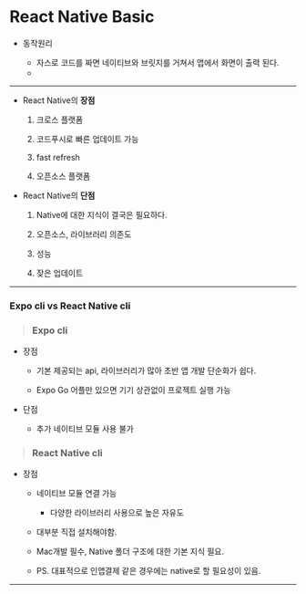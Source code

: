 # React Native Basic

- 동작원리
  
  - 자스로 코드를 짜면 네이티브와 브릿지를 거쳐서 앱에서 화면이 출력 된다.
  - <img title="" src="file:///C:/Users/multicampus/Desktop/Study/TIL/Front-end/[RN]ReactNative/RN_markdown_img/react-native-적용과정.png" alt="">

---

- React Native의 **장점**
  
  1. 크로스 플랫폼
  
  2. 코드푸시로 빠른 업데이트 가능
  
  3. fast refresh
  
  4. 오픈소스 플랫폼

- React Native의 **단점**
  
  1. Native에 대한 지식이 결국은 필요하다.
  
  2. 오픈소스, 라이브러리 의존도
  
  3. 성능
  
  4. 잦은 업데이트

---

### Expo cli vs React Native cli

> ### Expo cli

- 장점
  
  - 기본 제공되는 api, 라이브러리가 많아 초반 앱 개발 단순화가 쉽다.
  
  - Expo Go 어플만 있으면 기기 상관없이 프로젝트 실행 가능

- 단점
  
  - 추가 네이티브 모듈 사용 불가

> ### React Native cli

- 장점
  
  - 네이티브 모듈 연결 가능
    
    - 다양한 라이브러리 사용으로 높은 자유도
  
  - 대부분 직접 설치해야함.
  
  - Mac개발 필수, Native 폴더 구조에 대한 기본 지식 필요.
  
  - PS. 대표적으로 인앱결제 같은 경우에는 native로 할 필요성이 있음.

---
